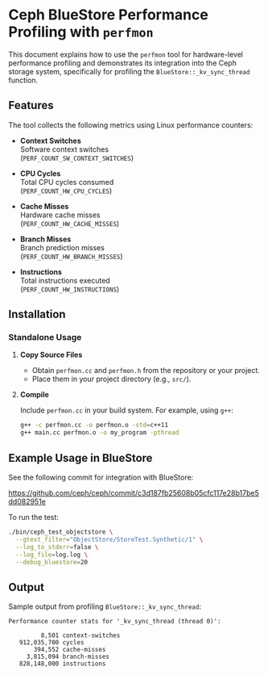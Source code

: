 # Ceph BlueStore Performance Profiling with `perfmon`

This document explains how to use the `perfmon` tool for hardware-level performance profiling and demonstrates its integration into the Ceph storage system, specifically for profiling the `BlueStore::_kv_sync_thread` function.

## Features

The tool collects the following metrics using Linux performance counters:

- **Context Switches**  
  Software context switches  
  (`PERF_COUNT_SW_CONTEXT_SWITCHES`)

- **CPU Cycles**  
  Total CPU cycles consumed  
  (`PERF_COUNT_HW_CPU_CYCLES`)

- **Cache Misses**  
  Hardware cache misses  
  (`PERF_COUNT_HW_CACHE_MISSES`)

- **Branch Misses**  
  Branch prediction misses  
  (`PERF_COUNT_HW_BRANCH_MISSES`)

- **Instructions**  
  Total instructions executed  
  (`PERF_COUNT_HW_INSTRUCTIONS`)

## Installation

### Standalone Usage

1. **Copy Source Files**

   - Obtain `perfmon.cc` and `perfmon.h` from the repository or your project.
   - Place them in your project directory (e.g., `src/`).

2. **Compile**

   Include `perfmon.cc` in your build system. For example, using `g++`:

   ```bash
   g++ -c perfmon.cc -o perfmon.o -std=c++11
   g++ main.cc perfmon.o -o my_program -pthread
   ```

## Example Usage in BlueStore

See the following commit for integration with BlueStore:

https://github.com/ceph/ceph/commit/c3d187fb25608b05cfc117e28b17be5dd082951e

To run the test:

```bash
./bin/ceph_test_objectstore \
  --gtest_filter="ObjectStore/StoreTest.Synthetic/1" \
  --log_to_stderr=false \
  --log_file=log.log \
  --debug_bluestore=20
```

## Output

Sample output from profiling `BlueStore::_kv_sync_thread`:

```
Performance counter stats for '_kv_sync_thread (thread 0)':

         8,501 context-switches
   912,035,700 cycles
       394,552 cache-misses
     3,815,094 branch-misses
   828,148,000 instructions
```

